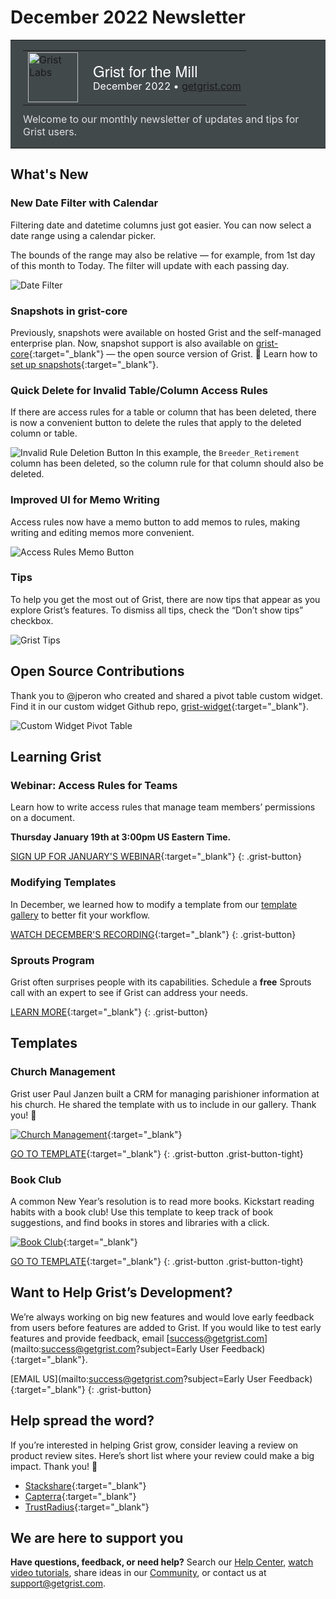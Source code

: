 # December 2022 Newsletter

<style>
  /* restore some poorly overridden defaults */
  .newsletter-header .table {
    background-color: initial;
    border: initial;
  }
  .newsletter-header .table > tbody > tr > td {
    padding: initial;
    border: initial;
    vertical-align: initial;
  }
  .newsletter-header img.header-img {
    padding: initial;
    max-width: initial;
    display: initial;
    padding: initial;
    line-height: initial;
    background-color: initial;
    border: initial;
    border-radius: initial;
    margin: initial;
  }

  /* copy newsletter styles, with a prefix for sufficient specificity */
  .newsletter-header .header {
    border: none;
    padding: 0;
    margin: 0;
  }
  .newsletter-header table > tbody > tr > td.header-image {
    width: 80px;
    padding-right: 16px;
  }
  .newsletter-header table > tbody > tr > td.header-text {
    background-color: #42494B;
    padding: 16px 20px;
  }
  .newsletter-header table.header-top {
    border: none;
    padding: 0;
    margin: 0;
    width: 100%;
  }
  .header-title {
    font-family: Helvetica Neue, Helvetica, Arial, sans-serif;
    font-size: 24px;
    line-height: 28px;
    color: #FFFFFF;
  }
  .header-month {
    color: #FFFFFF;
  }
  .header-welcome {
    margin-top: 12px;
    color: #FFFFFF;
  }
  .newsletter-summary {
    background-color: #e3fff5;
    margin: 0;
    padding: 10px;
  }
  .newsletter-summary-header {
    text-align: center;
    padding-bottom: 10px;
    border-bottom: 1px solid lightgrey;
  }
  .newsletter-summary ul {
    padding-left: 20px;
  }
  .newsletter-summary li {
    margin-bottom: 10px;
  }
  .newsletter-summary li p {
    margin: 0px
  }
</style>
<div class="newsletter-header">
<table class="header" cellpadding="0" cellspacing="0" border="0"><tr>
  <td class="header-text">
    <table class="header-top"><tr>
      <td class="header-image">
        <a href="https://www.getgrist.com">
          <img class="header-img" src="/images/newsletters/2020-12/grist-labs-new-year.png" width="80" height="80" alt="Grist Labs" border="0">
        </a>
      </td>
      <td class="header-top-text">
        <div class="header-title">Grist for the Mill</div>
        <div class="header-month">December 2022
          &#8226; <a href="https://www.getgrist.com/">getgrist.com</a></div>
      </td>
    </tr></table>
    <div class="header-welcome" style="color: #e0e0e0;">
      Welcome to our monthly newsletter of updates and tips for Grist users.
    </div>
  </td>
</tr></table>
</div>

## What's New

### New  Date Filter with Calendar

Filtering date and datetime columns just got easier. You can now select a date range using a calendar picker. 

The bounds of the range may also be relative — for example, from 1st day of this month to Today. The filter will update with each passing day.

![Date Filter](../images/newsletters/2022-12/date-filter.png)

### Snapshots in grist-core

Previously, snapshots were available on hosted Grist and the self-managed enterprise plan. Now, snapshot support is also available on [grist-core](https://github.com/gristlabs/grist-core){:target="\_blank"} — the open source version of Grist. 🎉 Learn how to [set up snapshots](../self-managed.md#how-do-i-set-up-snapshots){:target="\_blank"}.

### Quick Delete for Invalid Table/Column Access Rules

If there are access rules for a table or column that has been deleted, there is now a convenient button to delete the rules that apply to the deleted column or table. 

![Invalid Rule Deletion Button](../images/newsletters/2022-12/invalid-rule-button.png)
In this example, the `Breeder_Retirement` column has been deleted, so the column rule for that column should also be deleted.

### Improved UI for Memo Writing

Access rules now have a memo button to add memos to rules, making writing and editing memos more convenient.

![Access Rules Memo Button](../images/newsletters/2022-12/ui-memo-writing.png)

### Tips

To help you get the most out of Grist, there are now tips that appear as you explore Grist’s features. To dismiss all tips, check the “Don’t show tips” checkbox.

![Grist Tips](../images/newsletters/2022-12/onboarding-tips.png)

## Open Source Contributions

Thank you to @jperon who created and shared a pivot table custom widget. Find it in our custom widget Github repo, [grist-widget](https://github.com/gristlabs/grist-widget/tree/master/pivottable){:target="\_blank"}.

![Custom Widget Pivot Table](../images/newsletters/2022-12/custom-pivot-table.png)

## Learning Grist

### Webinar: Access Rules for Teams

Learn how to write access rules that manage team members’ permissions on a document.

**Thursday January 19th at 3:00pm US Eastern Time.**

[SIGN UP FOR JANUARY'S WEBINAR](https://www.getgrist.com/learn-grist-webinar/){:target="\_blank"}
{: .grist-button}

### Modifying Templates

In December, we learned how to modify a template from our [template gallery](https://docs.getgrist.com/p/templates) to better fit your workflow.

[WATCH DECEMBER'S RECORDING](https://www.youtube.com/watch?v=T1Xq4Y2jV50){:target="\_blank"}
{: .grist-button}

### Sprouts Program

Grist often surprises people with its capabilities. Schedule a **free** Sprouts call with an expert to see if Grist can address your needs.

[LEARN MORE](https://www.getgrist.com/sprouts-program/){:target="\_blank"}
{: .grist-button}

## Templates

### Church Management

Grist user Paul Janzen built a CRM for managing parishioner information at his church. He shared the template with us to include in our gallery. Thank you! 🙏

[![Church Management](../images/newsletters/2022-12/church-management.png)](https://templates.getgrist.com/tTWqP14fKcmw/Church-Management/){:target="\_blank"}

[GO TO TEMPLATE](https://templates.getgrist.com/tTWqP14fKcmw/Church-Management/){:target="\_blank"}
{: .grist-button .grist-button-tight}

### Book Club

A common New Year’s resolution is to read more books. Kickstart reading habits with a book club! Use this template to keep track of book suggestions, and find books in stores and libraries with a click.

[![Book Club](../images/newsletters/2022-12/bookclub.png)](https://templates.getgrist.com/hdXy57qLiyNf/Book-Club){:target="\_blank"}

[GO TO TEMPLATE](https://templates.getgrist.com/hdXy57qLiyNf/Book-Club){:target="\_blank"}
{: .grist-button .grist-button-tight}

## Want to Help Grist’s Development?

We’re always working on big new features and would love early feedback from users before features are added to Grist. If you would like to test early features and provide feedback, email [success@getgrist.com](mailto:success@getgrist.com?subject=Early User Feedback){:target="\_blank"}. 

[EMAIL US](mailto:success@getgrist.com?subject=Early User Feedback){:target="\_blank"}
{: .grist-button}

## Help spread the word?
If you’re interested in helping Grist grow, consider leaving a review on product review sites. Here’s  short list where your review could make a big impact. Thank you! 🙏


* [Stackshare](https://stackshare.io/getgrist){:target="\_blank"}
* [Capterra](https://www.capterra.com/p/232821/Grist/){:target="\_blank"}
* [TrustRadius](https://www.trustradius.com/products/grist/){:target="\_blank"}

## We are here to support you

**Have questions, feedback, or need help?** Search our [Help Center](../index.md), [watch video
tutorials](https://www.youtube.com/channel/UCx0ioQrrC-bIrkmZ7ZULr0g/playlists), share ideas in our
[Community](https://community.getgrist.com), or contact us at <support@getgrist.com>.